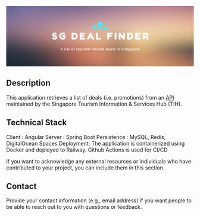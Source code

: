![Banner](https://github.com/gdgdgdrox/VTTP_FINAL_PROJECT_FRESH/blob/main/banner.png)
## Description

This application retrieves a list of deals (i.e. promotions) from an [API](https://tih-dev.stb.gov.sg/deals-user-and-provider-api/apis/get/content/deals/v2/search) maintained by the Singapore Tourism Information & Services Hub (TIH).

## Technical Stack

Client : Angular
Server : Spring Boot
Persistence : MySQL, Redis, DigitalOcean Spaces
Deployment: 
The application is containerized using Docker and deployed to Railway. 
Github Actions is used for CI/CD



If you want to acknowledge any external resources or individuals who have contributed to your project, you can include them in this section.

## Contact

Provide your contact information (e.g., email address) if you want people to be able to reach out to you with questions or feedback.

